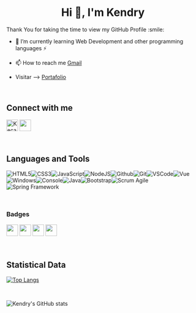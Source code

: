 <h1 align="center">Hi 👋, I'm Kendry</h1>

<div size='20px'>Thank You for taking the time to view my GitHub Profile :smile: </div>

- 🌱 I’m currently learning Web Development and other programming languages ⚡

- 📫 How to reach me [Gmail](carvajalkendri@gmail.com)

- Visitar --> [Portafolio](https://portfolio-personal-complete-ken.vercel.app/)

<br>

## Connect with me 
<p align="left">
  <a href="https://www.linkedin.com/in/kendry-c-501639206/" target="blank"><img align="center"
      src="https://raw.githubusercontent.com/rahuldkjain/github-profile-readme-generator/master/src/images/icons/Social/linked-in-alt.svg"
      alt="Kecar2" width="30" /></a>
  <a href = 'https://www.github.com/Kecar2'> <img width = '30px' align= 'center' src="https://raw.githubusercontent.com/rahulbanerjee26/githubAboutMeGenerator/main/icons/github.svg"/></a>
</p>

<br>

## Languages and Tools
![HTML5](https://img.icons8.com/color/30/html-5.png)![CSS3](https://img.icons8.com/color/30/css3.png)![JavaScript](https://img.icons8.com/color/30/javascript.png)![NodeJS](https://img.icons8.com/color/30/nodejs.png)![Github](https://img.icons8.com/material-outlined/30/github.png)![Git](https://img.icons8.com/color/30/git.png)![VSCode](https://img.icons8.com/color/30/visual-studio-code-2019.png)![Vue](https://img.icons8.com/color/30/000000/vue-js.png)![Windows](https://img.icons8.com/color/30/windows-10.png)![Console](https://img.icons8.com/color/30/console.png)![Java](https://img.icons8.com/color/30/000000/java-coffee-cup-logo--v1.png)![Bootstrap](https://img.icons8.com/color/30/000000/bootstrap.png)![Scrum Agile](https://img.icons8.com/external-flaticons-flat-flat-icons/30/000000/external-scrum-agile-flaticons-flat-flat-icons-6.png)![Spring Framework](https://img.icons8.com/color/30/000000/spring-logo.png)

<br>

### Badges

<p align="left">
  <a href="https://www.credly.com/badges/fc29f859-30c2-4322-94b7-ff9487d3e9bb/public_url" target="blank"><img
      src="https://images.credly.com/size/680x680/images/73ac7b07-679c-4c0e-94d9-8b9dc11efe59/Applied_Data_Science_with_Python.png"
      width="30"/></a>
  <a href='https://www.credly.com/badges/e03c577b-250b-4890-bc34-68b96be23fef/public_url' target="blank"> <img width='30px'             src="https://images.credly.com/size/680x680/images/087eaefb-61a2-426b-ae74-74efca195667/Data_Visualization_Using_Python.png"/></a>
   <a href='https://www.credly.com/badges/56488ebd-5e10-4b6e-a91b-ae3b8d634c91/public_url' target="blank"> <img width='30px' src="https://images.credly.com/size/680x680/images/84ac9eff-b8a2-4683-846b-f59887a73801/Python_101_Data_Science.png"/></a>
 <a href='https://www.credly.com/badges/35babddb-e94a-4b6f-9947-49d26f4a98f7/public_url' target="blank"> <img width='30px' src="https://images.credly.com/size/680x680/images/ba34cb1c-4344-43f5-9685-55e2e901c0f0/Data_Analysis_using_Python.png"/></a>
</p>
         
<br>

## Statistical Data 
[![Top Langs](https://github-readme-stats.vercel.app/api/top-langs/?username=Kecar2&layout=compact)](https://github.com/Kecar2/github-readme-stats)

<br>

![Kendry's GitHub stats](https://github-readme-stats.vercel.app/api?username=Kecar2&show_icons=true&theme=dark)

<br>



